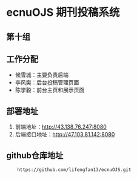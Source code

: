 # ecnuOJS 期刊投稿系统
## 第十组
## 工作分配
* 候雪城：主要负责后端
* 李风樊：后台投稿管理页面
* 陈学毅：前台主页和展示页面

## 部署地址
1. 前端地址：http://43.138.76.247:8080
2. 后端接口地址：http://47.103.81.142:8080

## github仓库地址
```sh
    https://github.com/lifengfan13/ecnuOJS.git
```